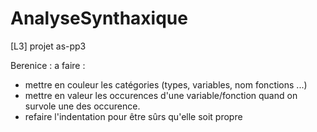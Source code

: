 # AnalyseSynthaxique
[L3] projet as-pp3

<span>Berenice</span> :
a faire : </br>
 - mettre en couleur les catégories (types, variables, nom fonctions ...)
 - mettre en valeur les occurences d'une variable/fonction quand on survole une des occurence.
 - refaire l'indentation pour être sûrs qu'elle soit propre
